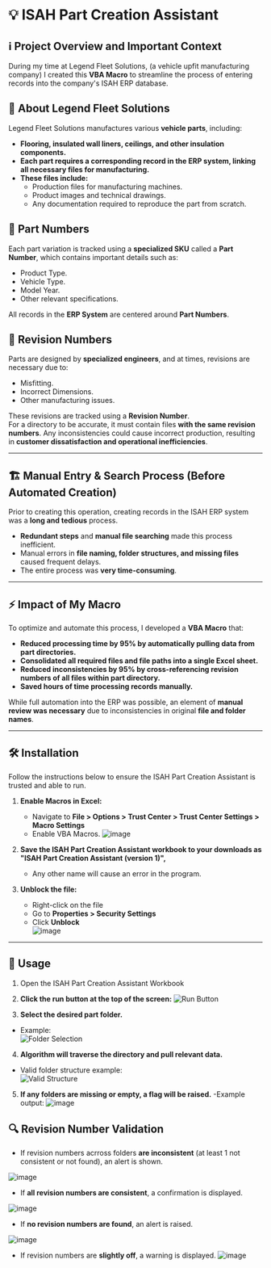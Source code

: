 # 💡 ISAH Part Creation Assistant  

## ℹ️ Project Overview and Important Context  
During my time at Legend Fleet Solutions, (a vehicle upfit manufacturing company) I created this **VBA Macro** to streamline the process of entering records into the company's ISAH ERP database.

## 🚚 About Legend Fleet Solutions  
Legend Fleet Solutions manufactures various **vehicle parts**, including:

- **Flooring, insulated wall liners, ceilings, and other insulation components.**
- **Each part requires a corresponding record in the ERP system, linking all necessary files for manufacturing.**
- **These files include:**
  - Production files for manufacturing machines.
  - Product images and technical drawings.
  - Any documentation required to reproduce the part from scratch.

## 🔢 Part Numbers  
Each part variation is tracked using a **specialized SKU** called a **Part Number**, which contains important details such as:

- Product Type.
- Vehicle Type.
- Model Year.
- Other relevant specifications.

All records in the **ERP System** are centered around **Part Numbers**.

## 🔄 Revision Numbers  
Parts are designed by **specialized engineers**, and at times, revisions are necessary due to:

- Misfitting.
- Incorrect Dimensions.
- Other manufacturing issues.

These revisions are tracked using a **Revision Number**.  
For a directory to be accurate, it must contain files **with the same revision numbers**. Any inconsistencies could cause incorrect production, resulting in **customer dissatisfaction and operational inefficiencies**.

---

## 🏗️ Manual Entry & Search Process (Before Automated Creation)  
Prior to creating this operation, creating records in the ISAH ERP system was a **long and tedious** process.

- **Redundant steps** and **manual file searching** made this process inefficient.
- Manual errors in **file naming, folder structures, and missing files** caused frequent delays.
- The entire process was **very time-consuming**.

---

## ⚡ Impact of My Macro  
To optimize and automate this process, I developed a **VBA Macro** that:

- **Reduced processing time by 95% by automatically pulling data from part directories.**
- **Consolidated all required files and file paths into a single Excel sheet.**
- **Reduced inconsistencies by 95% by cross-referencing revision numbers of all files within part directory.**
- **Saved hours of time processing records manually.**

While full automation into the ERP was possible, an element of **manual review was necessary** due to inconsistencies in original **file and folder names**.

---

## 🛠 Installation  
Follow the instructions below to ensure the ISAH Part Creation Assistant is trusted and able to run.

1. **Enable Macros in Excel:**  
    - Navigate to **File > Options > Trust Center > Trust Center Settings > Macro Settings**  
    - Enable VBA Macros.
     ![image](https://github.com/user-attachments/assets/0a1d1744-580c-4742-821a-c6f8783321b6)

2. **Save the ISAH Part Creation Assistant workbook to your downloads as "ISAH Part Creation Assistant (version 1)",**
    - Any other name will cause an error in the program. 

3. **Unblock the file:**
    - Right-click on the file  
    - Go to **Properties > Security Settings**  
    - Click **Unblock**  
![image](https://github.com/user-attachments/assets/a943ae4f-c016-4c15-b7dc-a371787540a2)
---

## 🚀 Usage
1. Open the ISAH Part Creation Assistant Workbook

2. **Click the run button at the top of the screen:**
   ![Run Button](https://github.com/user-attachments/assets/a69332e2-65f3-4e33-b1c6-9dccf7230470)
   

3. **Select the desired part folder.**  
- Example:  
![Folder Selection](https://github.com/user-attachments/assets/d1196213-9c9e-42e2-b295-c0cc6c1ab0c0)

4. **Algorithm will traverse the directory and pull relevant data.**  
- Valid folder structure example:  
![Valid Structure](https://github.com/user-attachments/assets/47631b87-98c8-4e28-b059-0d086ec41478)

5. **If any folders are missing or empty, a flag will be raised.**
-Example output:
![image](https://github.com/user-attachments/assets/8f11b883-152b-4629-ad8e-597dadb9329d)


## 🔍 Revision Number Validation

- If revision numbers acrross folders **are inconsistent** (at least 1 not consistent or not found), an alert is shown.

![image](https://github.com/user-attachments/assets/05e19610-d9e9-4113-a709-ce875dfc13f9)

- If **all revision numbers are consistent**, a confirmation is displayed.

![image](https://github.com/user-attachments/assets/6c46f1d9-8a8e-4f19-aac1-ae83a8cd99e8)

- If **no revision numbers are found**, an alert is raised.

![image](https://github.com/user-attachments/assets/64459489-bdb6-4690-96e5-3c88a7b1a379)

- If revision numbers are **slightly off**, a warning is displayed.
![image](https://github.com/user-attachments/assets/6fbfe4af-9365-483d-958c-2f48a7f97093)


